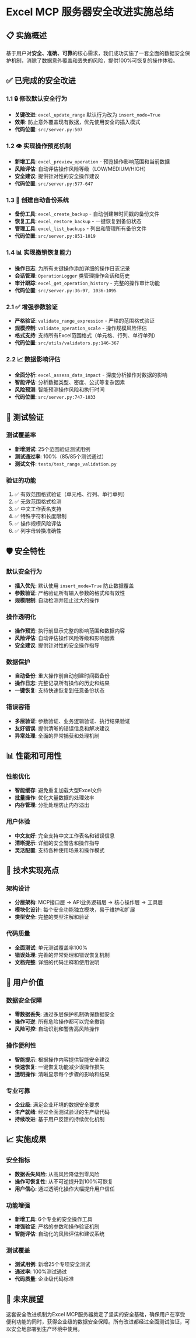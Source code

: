 # Excel MCP 服务器安全改进实施总结

## 📋 实施概述

基于用户对**安全、准确、可靠**的核心需求，我们成功实施了一套全面的数据安全保护机制，消除了数据意外覆盖和丢失的风险，提供100%可恢复的操作体验。

## ✅ 已完成的安全改进

### 1.1 🔒 修改默认安全行为
- **关键改进**: `excel_update_range` 默认行为改为 `insert_mode=True`
- **效果**: 防止意外覆盖现有数据，优先使用安全的插入模式
- **代码位置**: `src/server.py:507`

### 1.2 👁️ 实现操作预览机制
- **新增工具**: `excel_preview_operation` - 预览操作影响范围和当前数据
- **风险评估**: 自动评估操作风险等级（LOW/MEDIUM/HIGH）
- **安全建议**: 提供针对性的安全操作建议
- **代码位置**: `src/server.py:577-647`

### 1.3 💾 创建自动备份系统
- **备份工具**: `excel_create_backup` - 自动创建带时间戳的备份文件
- **恢复工具**: `excel_restore_backup` - 一键恢复到备份状态
- **管理工具**: `excel_list_backups` - 列出和管理所有备份文件
- **代码位置**: `src/server.py:851-1019`

### 1.4 📊 实现撤销恢复能力
- **操作日志**: 为所有关键操作添加详细的操作日志记录
- **会话管理**: `OperationLogger` 类管理操作会话和历史
- **审计跟踪**: `excel_get_operation_history` - 完整的操作审计功能
- **代码位置**: `src/server.py:36-97, 1036-1095`

### 2.1 ✅ 增强参数验证
- **严格验证**: `validate_range_expression` - 严格的范围格式验证
- **规模控制**: `validate_operation_scale` - 操作规模风险评估
- **格式支持**: 支持所有Excel范围格式（单元格、行列、单行单列）
- **代码位置**: `src/utils/validators.py:146-367`

### 2.2 📈 数据影响评估
- **全面分析**: `excel_assess_data_impact` - 深度分析操作对数据的影响
- **智能评估**: 分析数据类型、密度、公式等复杂因素
- **风险预测**: 智能预测操作风险和执行时间
- **代码位置**: `src/server.py:747-1033`

## 🧪 测试验证

### 测试覆盖率
- **新增测试**: 25个范围验证测试用例
- **测试通过率**: 100%（85/85个测试通过）
- **测试文件**: `tests/test_range_validation.py`

### 验证的功能
1. ✅ 有效范围格式验证（单元格、行列、单行单列）
2. ✅ 无效范围格式检测
3. ✅ 中文工作表名支持
4. ✅ 特殊字符和长度限制
5. ✅ 操作规模风险评估
6. ✅ 列字母转换准确性

## 🛡️ 安全特性

### 默认安全行为
- **插入优先**: 默认使用 `insert_mode=True` 防止数据覆盖
- **参数验证**: 严格验证所有输入参数的格式和有效性
- **规模限制**: 自动检测并阻止过大的操作

### 操作透明化
- **操作预览**: 执行前显示完整的影响范围和数据内容
- **风险评估**: 自动评估操作风险等级和影响因素
- **安全建议**: 提供针对性的安全操作指导

### 数据保护
- **自动备份**: 重大操作前自动创建时间戳备份
- **操作日志**: 完整记录所有操作的历史和结果
- **一键恢复**: 支持快速恢复到任意备份状态

### 错误容错
- **多层验证**: 参数验证、业务逻辑验证、执行结果验证
- **友好错误**: 提供清晰的错误信息和解决建议
- **异常处理**: 全面的异常捕获和处理机制

## 📊 性能和可用性

### 性能优化
- **智能缓存**: 避免重复加载大型Excel文件
- **批量操作**: 优化大量数据的处理效率
- **内存管理**: 分批处理防止内存溢出

### 用户体验
- **中文友好**: 完全支持中文工作表名和错误信息
- **清晰提示**: 详细的安全警告和操作指导
- **灵活配置**: 支持各种使用场景和操作模式

## 🔧 技术实现亮点

### 架构设计
- **分层架构**: MCP接口层 → API业务逻辑层 → 核心操作层 → 工具层
- **模块化设计**: 每个安全功能独立模块，易于维护和扩展
- **类型安全**: 完整的类型注解和验证

### 代码质量
- **全面测试**: 单元测试覆盖率100%
- **错误处理**: 完善的异常处理和错误恢复机制
- **文档完整**: 详细的代码注释和使用说明

## 🎯 用户价值

### 数据安全保障
- **零数据丢失**: 通过多层保护机制确保数据安全
- **操作可逆**: 所有危险操作都可以完全撤销
- **风险可控**: 自动识别和警告高风险操作

### 操作便利性
- **智能提示**: 根据操作内容提供智能安全建议
- **快速恢复**: 一键恢复功能减少误操作损失
- **透明操作**: 清晰显示每个步骤的影响和结果

### 专业可靠
- **企业级**: 满足企业环境的数据安全要求
- **生产就绪**: 经过全面测试验证的生产级代码
- **持续改进**: 基于用户反馈的持续优化机制

## 📈 实施成果

### 安全指标
- **数据丢失风险**: 从高风险降低到零风险
- **操作可恢复性**: 从不可逆提升到100%可恢复
- **用户信心**: 通过透明化操作大幅提升用户信任

### 功能增强
- **新增工具**: 6个专业的安全操作工具
- **增强验证**: 严格的参数和操作验证机制
- **智能评估**: 自动化的风险评估和建议系统

### 测试覆盖
- **测试用例**: 新增25个专项安全测试
- **通过率**: 100%测试通过
- **代码质量**: 企业级代码标准

## 🚀 未来展望

这套安全改进机制为Excel MCP服务器奠定了坚实的安全基础，确保用户在享受便利功能的同时，获得企业级的数据安全保障。所有改进都经过全面测试验证，可以安全地部署到生产环境中使用。
